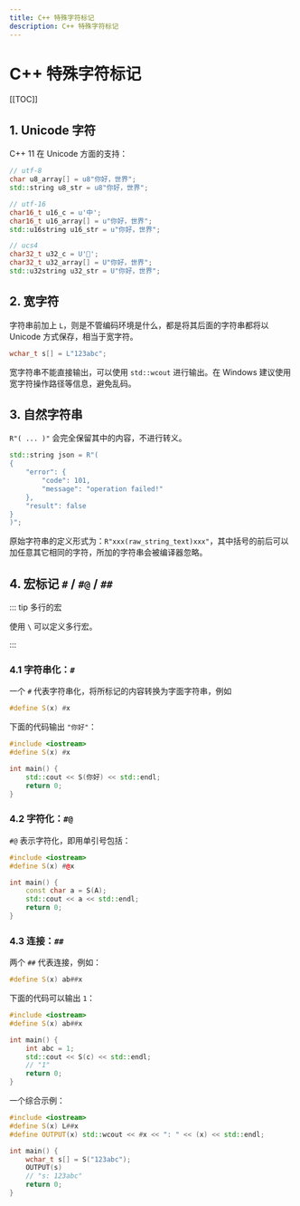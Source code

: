 ```yaml
---
title: C++ 特殊字符标记
description: C++ 特殊字符标记
---
```


# C++ 特殊字符标记

[[TOC]]

## 1. Unicode 字符

C++ 11 在 Unicode 方面的支持：

```cpp
// utf-8
char u8_array[] = u8"你好，世界";
std::string u8_str = u8"你好，世界";

// utf-16
char16_t u16_c = u'中';
char16_t u16_array[] = u"你好，世界";
std::u16string u16_str = u"你好，世界";

// ucs4
char32_t u32_c = U'𪚥';
char32_t u32_array[] = U"你好，世界";
std::u32string u32_str = U"你好，世界";
```

## 2. 宽字符

字符串前加上 `L`，则是不管编码环境是什么，都是将其后面的字符串都将以 Unicode 方式保存，相当于宽字符。

```cpp
wchar_t s[] = L"123abc";
```

宽字符串不能直接输出，可以使用 `std::wcout` 进行输出。在 Windows 建议使用宽字符操作路径等信息，避免乱码。

## 3. 自然字符串

`R"( ... )"` 会完全保留其中的内容，不进行转义。

```cpp
std::string json = R"(
{
    "error": {
        "code": 101,
        "message": "operation failed!"
    },
    "result": false
}
)";
```

原始字符串的定义形式为：`R"xxx(raw_string_text)xxx"`，其中括号的前后可以加任意其它相同的字符，所加的字符串会被编译器忽略。

## 4. 宏标记 `#` / `#@` / `##`

::: tip 多行的宏

使用 `\` 可以定义多行宏。

:::

### 4.1 字符串化：`#`

一个 `#` 代表字符串化，将所标记的内容转换为字面字符串，例如

```cpp
#define S(x) #x
```

下面的代码输出 `"你好"`：

```cpp
#include <iostream>
#define S(x) #x

int main() {
    std::cout << S(你好) << std::endl;
    return 0;
}
```

### 4.2 字符化：`#@`

`#@` 表示字符化，即用单引号包括：

```cpp
#include <iostream>
#define S(x) #@x

int main() {
    const char a = S(A);
    std::cout << a << std::endl;
    return 0;
}
```

### 4.3 连接：`##`

两个 `##` 代表连接，例如：

```cpp
#define S(x) ab##x
```

下面的代码可以输出 `1`：

```cpp
#include <iostream>
#define S(x) ab##x

int main() {
    int abc = 1;
    std::cout << S(c) << std::endl;
    // "1"
    return 0;
}
```

一个综合示例：

```cpp
#include <iostream>
#define S(x) L##x
#define OUTPUT(x) std::wcout << #x << ": " << (x) << std::endl;

int main() {
    wchar_t s[] = S("123abc");
    OUTPUT(s)
    // "s: 123abc"
    return 0;
}
```
